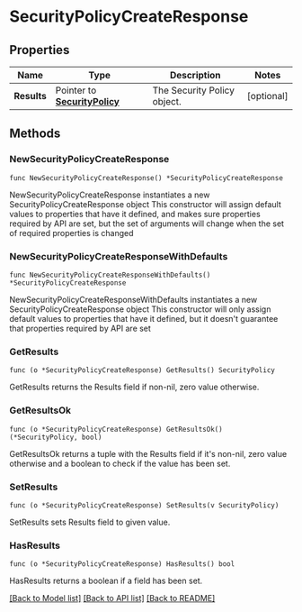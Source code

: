 # SecurityPolicyCreateResponse

## Properties

Name | Type | Description | Notes
------------ | ------------- | ------------- | -------------
**Results** | Pointer to [**SecurityPolicy**](SecurityPolicy.md) | The Security Policy object. | [optional] 

## Methods

### NewSecurityPolicyCreateResponse

`func NewSecurityPolicyCreateResponse() *SecurityPolicyCreateResponse`

NewSecurityPolicyCreateResponse instantiates a new SecurityPolicyCreateResponse object
This constructor will assign default values to properties that have it defined,
and makes sure properties required by API are set, but the set of arguments
will change when the set of required properties is changed

### NewSecurityPolicyCreateResponseWithDefaults

`func NewSecurityPolicyCreateResponseWithDefaults() *SecurityPolicyCreateResponse`

NewSecurityPolicyCreateResponseWithDefaults instantiates a new SecurityPolicyCreateResponse object
This constructor will only assign default values to properties that have it defined,
but it doesn't guarantee that properties required by API are set

### GetResults

`func (o *SecurityPolicyCreateResponse) GetResults() SecurityPolicy`

GetResults returns the Results field if non-nil, zero value otherwise.

### GetResultsOk

`func (o *SecurityPolicyCreateResponse) GetResultsOk() (*SecurityPolicy, bool)`

GetResultsOk returns a tuple with the Results field if it's non-nil, zero value otherwise
and a boolean to check if the value has been set.

### SetResults

`func (o *SecurityPolicyCreateResponse) SetResults(v SecurityPolicy)`

SetResults sets Results field to given value.

### HasResults

`func (o *SecurityPolicyCreateResponse) HasResults() bool`

HasResults returns a boolean if a field has been set.


[[Back to Model list]](../README.md#documentation-for-models) [[Back to API list]](../README.md#documentation-for-api-endpoints) [[Back to README]](../README.md)


